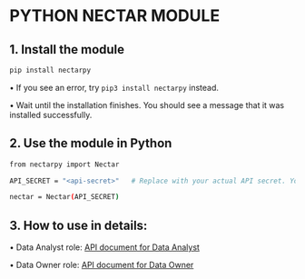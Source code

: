 # PYTHON NECTAR MODULE 

## 1. Install the module
```bash
pip install nectarpy

```
 • If you see an error, try `pip3 install nectarpy` instead.

 • Wait until the installation finishes. You should see a message that it was installed successfully.

## 2. Use the module in Python
```bash
from nectarpy import Nectar

```
```bash
API_SECRET = "<api-secret>"   # Replace with your actual API secret. You can obtain the secret key when you generate the EOA key pair.

```
```bash
nectar = Nectar(API_SECRET)

```

## 3. How to use in details:
 • Data Analyst role: [API document for Data Analyst](https://nectar.tamarin.health/guidance-nectar/da)

 • Data Owner role: [API document for Data Owner](https://nectar.tamarin.health/guidance-nectar/do)
